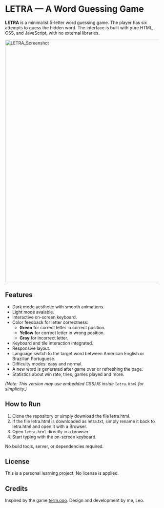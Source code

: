 # LETRA — A Word Guessing Game

**LETRA** is a minimalist 5-letter word guessing game. The player has six attempts to guess the hidden word. The interface is built with pure HTML, CSS, and JavaScript, with no external libraries.


<img width="523" height="794" alt="LETRA_Screenshot" src="https://github.com/user-attachments/assets/ae278083-b6ba-4d80-84be-48c248518a19" />


## Features

- Dark mode aesthetic with smooth animations.
- Light mode avaiable.
- Interactive on-screen keyboard.
- Color feedback for letter correctness:
  - **Green** for correct letter in correct position.
  - **Yellow** for correct letter in wrong position.
  - **Gray** for incorrect letter.
- Keyboard and tile interaction integrated.
- Responsive layout.
- Language switch to the target word between American English or Brazilian Portuguese.
- Difficulty modes: easy and normal.
- A new word is generated after game over or refreshing the page.
- Statistics about win rate, tries, games played and more.

*(Note: This version may use embedded CSS/JS inside `letra.html` for simplicity.)*

## How to Run

1. Clone the repository or simply download the file letra.html.
2. If the file letra.html is downloaded as letra.txt, simply rename it back to letra.html and open it with a Browser.
3. Open `letra.html` directly in a browser.
4. Start typing with the on-screen keyboard.

No build tools, server, or dependencies required.

## License

This is a personal learning project. No license is applied.

## Credits

Inspired by the game [term.ooo](https://term.ooo).
Design and development by me, Leo.
